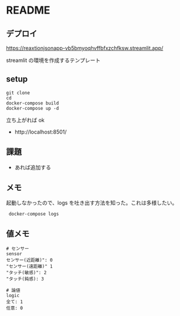 # README

## デプロイ

https://reaxtionjsonapp-vb5bmyoqhvffbfxzchfksw.streamlit.app/

streamlit の環境を作成するテンプレート

## setup

```shell
git clone
cd
docker-compose build
docker-compose up -d
```

立ち上がれば ok

- http://localhost:8501/

## 課題

- あれば追加する

## メモ

起動しなかったので、logs を吐き出す方法を知った。これは多様したい。

```shell
 docker-compose logs
```

## 値メモ

```shell
# センサー
sensor
センサー(近距離)": 0
"センサー(遠距離)" 1
"タッチ(敏感)": 2
"タッチ(鈍感): 3

# 論値
logic
全て: 1
任意: 0
```
